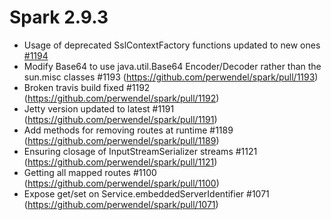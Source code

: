 **Spark 2.9.3**
===============
- Usage of deprecated SslContextFactory functions updated to new ones <a href="https://github.com/perwendel/spark/pull/1194">#1194</a>
- Modify Base64 to use java.util.Base64 Encoder/Decoder rather than the sun.misc classes #1193 (https://github.com/perwendel/spark/pull/1193)
- Broken travis build fixed #1192 (https://github.com/perwendel/spark/pull/1192)
- Jetty version updated to latest #1191 (https://github.com/perwendel/spark/pull/1191)
- Add methods for removing routes at runtime #1189 (https://github.com/perwendel/spark/pull/1189)
- Ensuring closage of InputStreamSerializer streams #1121 (https://github.com/perwendel/spark/pull/1121)
- Getting all mapped routes #1100 (https://github.com/perwendel/spark/pull/1100)
- Expose get/set on Service.embeddedServerIdentifier #1071 (https://github.com/perwendel/spark/pull/1071)
